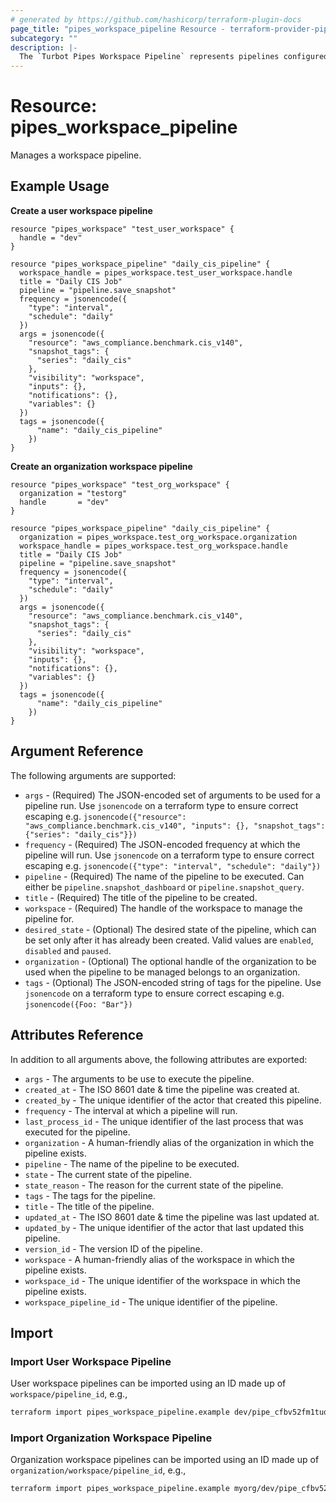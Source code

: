 ```yaml
---
# generated by https://github.com/hashicorp/terraform-plugin-docs
page_title: "pipes_workspace_pipeline Resource - terraform-provider-pipes"
subcategory: ""
description: |-
  The `Turbot Pipes Workspace Pipeline` represents pipelines configured in a workspace.
---
```


# Resource: pipes_workspace_pipeline

Manages a workspace pipeline.

## Example Usage

**Create a user workspace pipeline**

```hcl
resource "pipes_workspace" "test_user_workspace" {
  handle = "dev"
}

resource "pipes_workspace_pipeline" "daily_cis_pipeline" {
  workspace_handle = pipes_workspace.test_user_workspace.handle
  title = "Daily CIS Job"
  pipeline = "pipeline.save_snapshot"
  frequency = jsonencode({
    "type": "interval",
    "schedule": "daily"
  })
  args = jsonencode({
    "resource": "aws_compliance.benchmark.cis_v140",
    "snapshot_tags": {
      "series": "daily_cis"
    },
    "visibility": "workspace",
    "inputs": {},
    "notifications": {},
    "variables": {}
  })
  tags = jsonencode({
	  "name": "daily_cis_pipeline"
	})
}
```

**Create an organization workspace pipeline**

```hcl
resource "pipes_workspace" "test_org_workspace" {
  organization = "testorg"
  handle       = "dev"
}

resource "pipes_workspace_pipeline" "daily_cis_pipeline" {
  organization = pipes_workspace.test_org_workspace.organization
  workspace_handle = pipes_workspace.test_org_workspace.handle
  title = "Daily CIS Job"
  pipeline = "pipeline.save_snapshot"
  frequency = jsonencode({
    "type": "interval",
    "schedule": "daily"
  })
  args = jsonencode({
    "resource": "aws_compliance.benchmark.cis_v140",
    "snapshot_tags": {
      "series": "daily_cis"
    },
    "visibility": "workspace",
    "inputs": {},
    "notifications": {},
    "variables": {}
  })
  tags = jsonencode({
	  "name": "daily_cis_pipeline"
	})
}
```

## Argument Reference

The following arguments are supported:

- `args` - (Required) The JSON-encoded set of arguments to be used for a pipeline run. Use `jsonencode` on a terraform type to ensure correct escaping e.g. `jsonencode({"resource": "aws_compliance.benchmark.cis_v140", "inputs": {}, "snapshot_tags": {"series": "daily_cis"}})`
- `frequency` - (Required) The JSON-encoded frequency at which the pipeline will run. Use `jsonencode` on a terraform type to ensure correct escaping e.g. `jsonencode({"type": "interval", "schedule": "daily"})`
- `pipeline` - (Required) The name of the pipeline to be executed. Can either be `pipeline.snapshot_dashboard` or `pipeline.snapshot_query`.
- `title` - (Required) The title of the pipeline to be created.
- `workspace` - (Required) The handle of the workspace to manage the pipeline for.
- `desired_state` - (Optional) The desired state of the pipeline, which can be set only after it has already been created. Valid values are `enabled`, `disabled` and `paused`.
- `organization` - (Optional) The optional handle of the organization to be used when the pipeline to be managed belongs to an organization.
- `tags` - (Optional) The JSON-encoded string of tags for the pipeline. Use `jsonencode` on a terraform type to ensure correct escaping e.g. `jsonencode({Foo: "Bar"})`

## Attributes Reference

In addition to all arguments above, the following attributes are exported:

- `args` - The arguments to be use to execute the pipeline.
- `created_at` - The ISO 8601 date & time the pipeline was created at.
- `created_by` - The unique identifier of the actor that created this pipeline.
- `frequency` - The interval at which a pipeline will run.
- `last_process_id` - The unique identifier of the last process that was executed for the pipeline.
- `organization` - A human-friendly alias of the organization in which the pipeline exists.
- `pipeline` - The name of the pipeline to be executed.
- `state` - The current state of the pipeline.
- `state_reason` - The reason for the current state of the pipeline.
- `tags` - The tags for the pipeline.
- `title` - The title of the pipeline.
- `updated_at` - The ISO 8601 date & time the pipeline was last updated at.
- `updated_by` - The unique identifier of the actor that last updated this pipeline.
- `version_id` - The version ID of the pipeline.
- `workspace` - A human-friendly alias of the workspace in which the pipeline exists.
- `workspace_id` - The unique identifier of the workspace in which the pipeline exists.
- `workspace_pipeline_id` - The unique identifier of the pipeline.

## Import

### Import User Workspace Pipeline

User workspace pipelines can be imported using an ID made up of `workspace/pipeline_id`, e.g.,

```sh
terraform import pipes_workspace_pipeline.example dev/pipe_cfbv52fm1tuo1pqt84t0
```

### Import Organization Workspace Pipeline

Organization workspace pipelines can be imported using an ID made up of `organization/workspace/pipeline_id`, e.g.,

```sh
terraform import pipes_workspace_pipeline.example myorg/dev/pipe_cfbv52fm1tuo1pqt84t0
```
